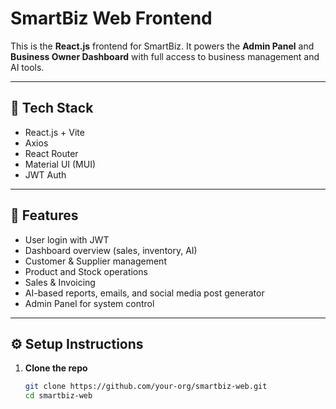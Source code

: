 # SmartBiz Web Frontend

This is the **React.js** frontend for SmartBiz. It powers the **Admin Panel** and **Business Owner Dashboard** with full access to business management and AI tools.

---

## 🧰 Tech Stack

- React.js + Vite
- Axios
- React Router
- Material UI (MUI)
- JWT Auth

---

## 🧪 Features

- User login with JWT
- Dashboard overview (sales, inventory, AI)
- Customer & Supplier management
- Product and Stock operations
- Sales & Invoicing
- AI-based reports, emails, and social media post generator
- Admin Panel for system control

---

## ⚙️ Setup Instructions

1. **Clone the repo**
   ```bash
   git clone https://github.com/your-org/smartbiz-web.git
   cd smartbiz-web
